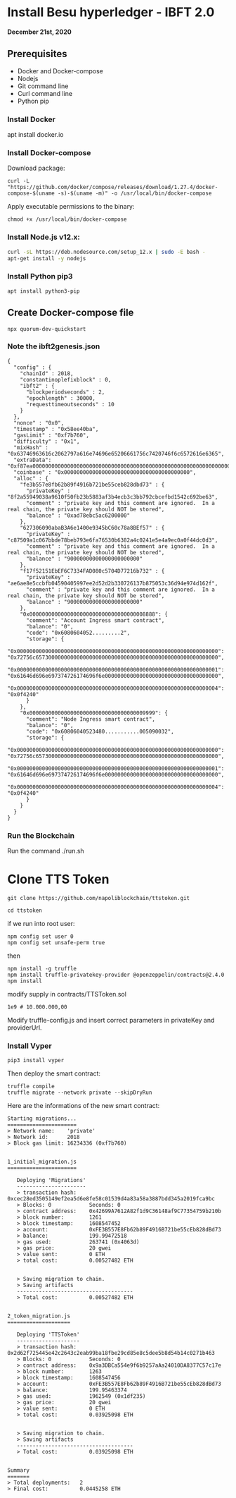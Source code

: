 # Install Besu hyperledger - IBFT 2.0

__December 21st, 2020__

## Prerequisites
- Docker and Docker-compose
- Nodejs  
- Git command line
- Curl command line
- Python pip

### Install Docker
apt install docker.io

### Install Docker-compose

Download package:

`curl -L "https://github.com/docker/compose/releases/download/1.27.4/docker-compose-$(uname -s)-$(uname -m)" -o /usr/local/bin/docker-compose`

Apply executable permissions to the binary:

`chmod +x /usr/local/bin/docker-compose`

### Install Node.js v12.x:

```bash
curl -sL https://deb.nodesource.com/setup_12.x | sudo -E bash -
apt-get install -y nodejs
```

### Install Python pip3
`apt install python3-pip`


## Create Docker-compose file

`npx quorum-dev-quickstart`


### Note the ibft2genesis.json
```
{
  "config" : {
    "chainId" : 2018,
    "constantinoplefixblock" : 0,
    "ibft2" : {
      "blockperiodseconds" : 2,
      "epochlength" : 30000,
      "requesttimeoutseconds" : 10
    }
  },
  "nonce" : "0x0",
  "timestamp" : "0x58ee40ba",
  "gasLimit" : "0xf7b760",
  "difficulty" : "0x1",
  "mixHash" : "0x63746963616c2062797a616e74696e65206661756c7420746f6c6572616e6365",
  "extraData": "0xf87ea00000000000000000000000000000000000000000000000000000000000000000f854944592c8e45706cc08b8f44b11e43cba0cfc5892cb9406e23768a0f59cf365e18c2e0c89e151bcdedc7094c5327f96ee02d7bcbc1bf1236b8c15148971e1de94ab5e7f4061c605820d3744227eed91ff8e2c8908808400000000c0",
  "coinbase" : "0x0000000000000000000000000000000000000000",
  "alloc" : {
    "fe3b557e8fb62b89f4916b721be55ceb828dbd73" : {
      "privateKey" : "8f2a55949038a9610f50fb23b5883af3b4ecb3c3bb792cbcefbd1542c692be63",
      "comment" : "private key and this comment are ignored.  In a real chain, the private key should NOT be stored",
      "balance" : "0xad78ebc5ac6200000"
    },
    "627306090abaB3A6e1400e9345bC60c78a8BEf57" : {
      "privateKey" : "c87509a1c067bbde78beb793e6fa76530b6382a4c0241e5e4a9ec0a0f44dc0d3",
      "comment" : "private key and this comment are ignored.  In a real chain, the private key should NOT be stored",
      "balance" : "90000000000000000000000"
    },
    "f17f52151EbEF6C7334FAD080c5704D77216b732" : {
      "privateKey" : "ae6ae8e5ccbfb04590405997ee2d52d2b330726137b875053c36d94e974d162f",
      "comment" : "private key and this comment are ignored.  In a real chain, the private key should NOT be stored",
      "balance" : "90000000000000000000000"
    },
    "0x0000000000000000000000000000000000008888": {
      "comment": "Account Ingress smart contract",
      "balance": "0",
      "code": "0x6080604052.........2",
      "storage": {
        "0x0000000000000000000000000000000000000000000000000000000000000000": "0x72756c6573000000000000000000000000000000000000000000000000000000",
        "0x0000000000000000000000000000000000000000000000000000000000000001": "0x61646d696e697374726174696f6e000000000000000000000000000000000000",
        "0x0000000000000000000000000000000000000000000000000000000000000004": "0x0f4240"
      }
    },
    "0x0000000000000000000000000000000000009999": {
      "comment": "Node Ingress smart contract",
      "balance": "0",
      "code": "0x60806040523480...........005090032",
      "storage": {
        "0x0000000000000000000000000000000000000000000000000000000000000000": "0x72756c6573000000000000000000000000000000000000000000000000000000",
        "0x0000000000000000000000000000000000000000000000000000000000000001": "0x61646d696e697374726174696f6e000000000000000000000000000000000000",
        "0x0000000000000000000000000000000000000000000000000000000000000004": "0x0f4240"
      }
    }
  }
}
```

### Run the Blockchain
Run the command ./run.sh


# Clone TTS Token

`git clone https://github.com/napoliblockchain/ttstoken.git`

`cd ttstoken`

if we run into root user:

```
npm config set user 0
npm config set unsafe-perm true
```

then

```
npm install -g truffle
npm install truffle-privatekey-provider @openzeppelin/contracts@2.4.0
npm install
```

modify supply in contracts/TTSToken.sol
```
1e9 # 10.000.000,00
```

Modify truffle-config.js and insert correct parameters in privateKey and providerUrl.

### Install Vyper

`pip3 install vyper`


Then deploy the smart contract:

```
truffle compile
truffle migrate --network private --skipDryRun
```

Here are the informations of the new smart contract:
```
Starting migrations...
======================
> Network name:    'private'
> Network id:      2018
> Block gas limit: 16234336 (0xf7b760)


1_initial_migration.js
======================

   Deploying 'Migrations'
   ----------------------
   > transaction hash:    0xcec28ed3505149ef2ea5d6e8fe58c01539d4a83a58a3887bdd345a2019fca9bc
   > Blocks: 0            Seconds: 0
   > contract address:    0x42699A7612A82f1d9C36148af9C77354759b210b
   > block number:        1261
   > block timestamp:     1608547452
   > account:             0xFE3B557E8Fb62b89F4916B721be55cEb828dBd73
   > balance:             199.99472518
   > gas used:            263741 (0x4063d)
   > gas price:           20 gwei
   > value sent:          0 ETH
   > total cost:          0.00527482 ETH


   > Saving migration to chain.
   > Saving artifacts
   -------------------------------------
   > Total cost:          0.00527482 ETH


2_token_migration.js
====================

   Deploying 'TTSToken'
   --------------------
   > transaction hash:    0x2d62f725445e42c2643c2eab99ba18fbe29cd85e8c5dee5b8d54b14c0271b463
   > Blocks: 0            Seconds: 0
   > contract address:    0x9a3DBCa554e9f6b9257aAa24010DA8377C57c17e
   > block number:        1263
   > block timestamp:     1608547456
   > account:             0xFE3B557E8Fb62b89F4916B721be55cEb828dBd73
   > balance:             199.95463374
   > gas used:            1962549 (0x1df235)
   > gas price:           20 gwei
   > value sent:          0 ETH
   > total cost:          0.03925098 ETH


   > Saving migration to chain.
   > Saving artifacts
   -------------------------------------
   > Total cost:          0.03925098 ETH


Summary
=======
> Total deployments:   2
> Final cost:          0.0445258 ETH

```

